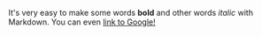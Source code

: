 It's very easy to make some words **bold** and other words
*italic* with Markdown. You can even 
[link to Google!](http://google.com)